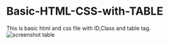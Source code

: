 # Basic-HTML-CSS-with-TABLE
This is basic html and css file with ID,Class and table tag.
![screenshot table](https://user-images.githubusercontent.com/85819910/124104557-06d19680-da80-11eb-9565-ae2b209778c6.png)
